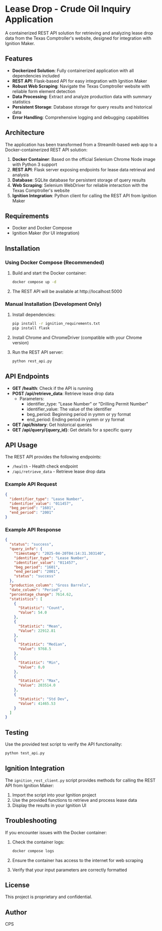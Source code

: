 # Lease Drop - Crude Oil Inquiry Application

A containerized REST API solution for retrieving and analyzing lease drop data from the Texas Comptroller's website, designed for integration with Ignition Maker.

## Features

- **Dockerized Solution**: Fully containerized application with all dependencies included
- **REST API**: Flask-based API for easy integration with Ignition Maker
- **Robust Web Scraping**: Navigate the Texas Comptroller website with reliable form element detection
- **Data Processing**: Extract and analyze production data with summary statistics
- **Persistent Storage**: Database storage for query results and historical data
- **Error Handling**: Comprehensive logging and debugging capabilities

## Architecture

The application has been transformed from a Streamlit-based web app to a Docker-containerized REST API solution:

1. **Docker Container**: Based on the official Selenium Chrome Node image with Python 3 support
2. **REST API**: Flask server exposing endpoints for lease data retrieval and analysis
3. **Database**: SQLite database for persistent storage of query results
4. **Web Scraping**: Selenium WebDriver for reliable interaction with the Texas Comptroller's website
5. **Ignition Integration**: Python client for calling the REST API from Ignition Maker

## Requirements

- Docker and Docker Compose
- Ignition Maker (for UI integration)

## Installation

### Using Docker Compose (Recommended)

1. Build and start the Docker container:

   ```bash
   docker compose up -d
   ```

2. The REST API will be available at http://localhost:5000

### Manual Installation (Development Only)

1. Install dependencies:

   ```bash
   pip install -r ignition_requirements.txt
   pip install flask
   ```

2. Install Chrome and ChromeDriver (compatible with your Chrome version)

3. Run the REST API server:

   ```bash
   python rest_api.py
   ```

## API Endpoints

- **GET /health**: Check if the API is running
- **POST /api/retrieve_data**: Retrieve lease drop data
  - Parameters:
    - identifier_type: "Lease Number" or "Drilling Permit Number"
    - identifier_value: The value of the identifier
    - beg_period: Beginning period in yymm or yy format
    - end_period: Ending period in yymm or yy format
- **GET /api/history**: Get historical queries
- **GET /api/query/{query_id}**: Get details for a specific query

## API Usage

The REST API provides the following endpoints:

- `/health` - Health check endpoint
- `/api/retrieve_data` - Retrieve lease drop data

### Example API Request

```json
{
  "identifier_type": "Lease Number",
  "identifier_value": "011457",
  "beg_period": "1601",
  "end_period": "2001"
}
```

### Example API Response

```json
{
  "status": "success",
  "query_info": {
    "timestamp": "2025-04-20T04:14:31.303140",
    "identifier_type": "Lease Number",
    "identifier_value": "011457",
    "beg_period": "1601",
    "end_period": "2001",
    "status": "success"
  },
  "production_column": "Gross Barrels",
  "date_column": "Period",
  "percentage_change": 7614.62,
  "statistics": [
    {
      "Statistic": "Count",
      "Value": 54.0
    },
    {
      "Statistic": "Mean",
      "Value": 22912.81
    },
    {
      "Statistic": "Median",
      "Value": 9768.5
    },
    {
      "Statistic": "Min",
      "Value": 0.0
    },
    {
      "Statistic": "Max",
      "Value": 203514.0
    },
    {
      "Statistic": "Std Dev",
      "Value": 41465.53
    }
  ]
}
```

## Testing

Use the provided test script to verify the API functionality:

```bash
python test_api.py
```

## Ignition Integration

The `ignition_rest_client.py` script provides methods for calling the REST API from Ignition Maker:

1. Import the script into your Ignition project
2. Use the provided functions to retrieve and process lease data
3. Display the results in your Ignition UI

## Troubleshooting

If you encounter issues with the Docker container:

1. Check the container logs:
   ```bash
   docker compose logs
   ```

2. Ensure the container has access to the internet for web scraping

3. Verify that your input parameters are correctly formatted

## License

This project is proprietary and confidential.

## Author

CPS
